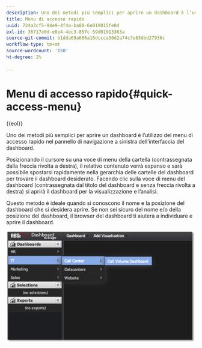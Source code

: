 ```yaml
---
description: Uno dei metodi più semplici per aprire un dashboard è l’utilizzo del menu di accesso rapido nel pannello di navigazione a sinistra dell’interfaccia del dashboard.
title: Menu di accesso rapido
uuid: 724a3cf5-94e9-4f4a-ba88-6e010015fe0d
exl-id: 36717e0d-e0e4-4ec3-857c-59d01913363a
source-git-commit: b1dda69a606a16dccca30d2a74c7e63dbd27936c
workflow-type: tm+mt
source-wordcount: '150'
ht-degree: 2%

---
```


# Menu di accesso rapido{#quick-access-menu}

{{eol}}

Uno dei metodi più semplici per aprire un dashboard è l’utilizzo del menu di accesso rapido nel pannello di navigazione a sinistra dell’interfaccia del dashboard.

Posizionando il cursore su una voce di menu della cartella (contrassegnata dalla freccia rivolta a destra), il relativo contenuto verrà espanso e sarà possibile spostarsi rapidamente nella gerarchia delle cartelle del dashboard per trovare il dashboard desiderato. Facendo clic sulla voce di menu del dashboard (contrassegnata dal titolo del dashboard e senza freccia rivolta a destra) si aprirà il dashboard per la visualizzazione e l’analisi.

Questo metodo è ideale quando si conoscono il nome e la posizione del dashboard che si desidera aprire. Se non sei sicuro del nome e/o della posizione del dashboard, il browser del dashboard ti aiuterà a individuare e aprire il dashboard.

![](assets/quick_access_menu.png)
